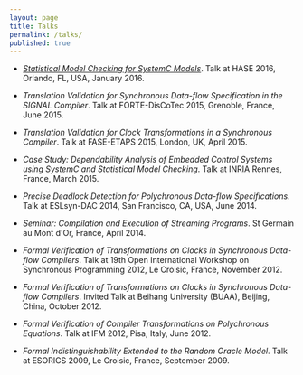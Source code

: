 ```yaml
---
layout: page
title: Talks
permalink: /talks/
published: true
---
```


- _[Statistical Model Checking for SystemC Models](http://channgo2203.github.io/pdfs/hase16_slides.pdf)_. Talk at HASE 2016, Orlando, FL, USA, January 2016.

- _Translation Validation for Synchronous Data-flow Specification in the SIGNAL Compiler_. Talk at FORTE-DisCoTec 2015, Grenoble, France, June 2015.

- _Translation Validation for Clock Transformations in a Synchronous Compiler_. Talk at FASE-ETAPS 2015, London, UK, April 2015.

- _Case Study: Dependability Analysis of Embedded Control Systems using SystemC and Statistical Model Checking_. Talk at INRIA Rennes, France, March 2015.

- _Precise Deadlock Detection for Polychronous Data-flow Specifications_. Talk at ESLsyn-DAC 2014, San Francisco, CA, USA, June 2014.

- _Seminar: Compilation and Execution of Streaming Programs_. St Germain au Mont d'Or, France, April 2014.

- _Formal Verification of Transformations on Clocks in Synchronous Data-flow Compilers_. Talk at 19th Open International Workshop on 
Synchronous Programming 2012, Le Croisic, France, November 2012.

- _Formal Verification of Transformations on Clocks in Synchronous Data-flow Compilers_. Invited Talk at Beihang University (BUAA), Beijing, China, October 2012.

- _Formal Verification of Compiler Transformations on Polychronous Equations_. Talk at IFM 2012, Pisa, Italy, June 2012.

- _Formal Indistinguishability Extended to the Random Oracle Model_. Talk at ESORICS 2009, Le Croisic, France, September 2009.
